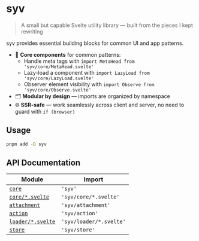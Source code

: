 # syv

> A small but capable Svelte utility library — built from the pieces I kept rewriting

syv provides essential building blocks for common UI and app patterns.

- 🧩 **Core components** for common patterns:
    - Handle meta tags with `import MetaHead from 'syv/core/MetaHead.svelte'`
    - Lazy-load a component with `import LazyLoad from 'syv/core/LazyLoad.svelte'`
    - Observer element visibility with `import Observe from 'syv/core/Observe.svelte'`
- 🗂️ **Modular by design** — imports are organized by namespace
- 🌐 **SSR-safe** — work seamlessly across client and server, no need to guard with `if (browser)`

## Usage

```bash
pnpm add -D syv
```

## API Documentation

| Module                               | Import                  |
| ------------------------------------ | ----------------------- |
| [`core`](/src/lib/core)              | `'syv'`                 |
| [`core/*.svelte`](/src/lib/core)     | `'syv/core/*.svelte'`   |
| [`attachment`](/src/lib/attachment)  | `'syv/attachment'`      |
| [`action`](/src/lib/api)             | `'syv/action'`          |
| [`loader/*.svelte`](/src/lib/loader) | `'syv/loader/*.svelte'` |
| [`store`](/src/lib/store)            | `'syv/store'`           |
